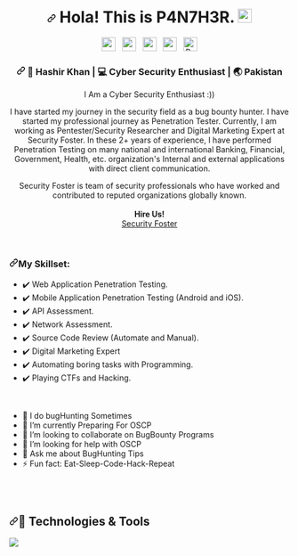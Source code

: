<div align="center">
  <h1><a id="user-content--hola-this-is-debugger-" class="anchor" aria-hidden="true" href="#-hola-this-is-P4N7H3R-"><svg class="octicon octicon-link" viewBox="0 0 16 16" version="1.1" width="16" height="16" aria-hidden="true"><path fill-rule="evenodd" d="M7.775 3.275a.75.75 0 001.06 1.06l1.25-1.25a2 2 0 112.83 2.83l-2.5 2.5a2 2 0 01-2.83 0 .75.75 0 00-1.06 1.06 3.5 3.5 0 004.95 0l2.5-2.5a3.5 3.5 0 00-4.95-4.95l-1.25 1.25zm-4.69 9.64a2 2 0 010-2.83l2.5-2.5a2 2 0 012.83 0 .75.75 0 001.06-1.06 3.5 3.5 0 00-4.95 0l-2.5 2.5a3.5 3.5 0 004.95 4.95l1.25-1.25a.75.75 0 00-1.06-1.06l-1.25 1.25a2 2 0 01-2.83 0z"></path></svg></a> Hola! This is P4N7H3R. <a target="_blank" rel="noopener noreferrer" href="https://camo.githubusercontent.com/e8e7b06ecf583bc040eb60e44eb5b8e0ecc5421320a92929ce21522dbc34c891/68747470733a2f2f6d656469612e67697068792e636f6d2f6d656469612f6876524a434c467a6361737252346961377a2f67697068792e676966"><img src="https://camo.githubusercontent.com/e8e7b06ecf583bc040eb60e44eb5b8e0ecc5421320a92929ce21522dbc34c891/68747470733a2f2f6d656469612e67697068792e636f6d2f6d656469612f6876524a434c467a6361737252346961377a2f67697068792e676966" width="25px" data-canonical-src="https://media.giphy.com/media/hvRJCLFzcasrR4ia7z/giphy.gif" style="max-width:100%;"></a></h1>
</div>

<p align="center"> 
<a href="https://www.linkedin.com/in/p4n7h3r" rel="nofollow"><img height="25" src="https://camo.githubusercontent.com/a80d00f23720d0bc9f55481cfcd77ab79e141606829cf16ec43f8cacc7741e46/68747470733a2f2f696d672e736869656c64732e696f2f62616467652f4c696e6b6564496e2d3030373742353f7374796c653d666f722d7468652d6261646765266c6f676f3d6c696e6b6564696e266c6f676f436f6c6f723d7768697465" data-canonical-src="https://img.shields.io/badge/LinkedIn-0077B5?style=for-the-badge&amp;logo=linkedin&amp;logoColor=white" style="max-width:100%;"></a>&nbsp;&nbsp;
<a href="https://twitter.com/7H3P4n7h3R" rel="nofollow"><img height="25" src="https://camo.githubusercontent.com/e1c2fd3bcd4ed13889ed78d1e814261a7cfbc79ae826198b7813850b15a8d956/68747470733a2f2f696d672e736869656c64732e696f2f62616467652f747769747465722d2532333144413146322e7376673f267374796c653d666f722d7468652d6261646765266c6f676f3d74776974746572266c6f676f436f6c6f723d7768697465" data-canonical-src="https://img.shields.io/badge/twitter-%231DA1F2.svg?&amp;style=for-the-badge&amp;logo=twitter&amp;logoColor=white" style="max-width:100%;"></a>&nbsp;&nbsp;
<a href="https://securityfoster.com/" rel="nofollow"><img height="25" src="https://camo.githubusercontent.com/2505d3a631ec6f2cf7a8baabf83586478bd3c3a39e15119c358249fed969291f/68747470733a2f2f696d672e736869656c64732e696f2f62616467652f576562736974652d2532333335343233302e7376673f267374796c653d666f722d7468652d6261646765266c6f676f3d6d656469756d266c6f676f436f6c6f723d7768697465" data-canonical-src="https://img.shields.io/badge/Website-%23354230.svg?&amp;style=for-the-badge&amp;logo=medium&amp;logoColor=white" style="max-width:100%;"></a>&nbsp;&nbsp;
<a href="https://instagram.com/hashir_privvvvv" rel="nofollow"><img height="25" src="https://camo.githubusercontent.com/5c3f3164b340475c38f1ec3d8c6d0c6e8656fbccac25d06cfb86477079b88638/68747470733a2f2f696d672e736869656c64732e696f2f62616467652f696e7374616772616d2d2532334534343035462e7376673f267374796c653d666f722d7468652d6261646765266c6f676f3d696e7374616772616d266c6f676f436f6c6f723d7768697465" data-canonical-src="https://img.shields.io/badge/instagram-%23E4405F.svg?&amp;style=for-the-badge&amp;logo=instagram&amp;logoColor=white" style="max-width:100%;"></a>&nbsp;&nbsp;
<a href="https://www.buymeacoffee.com/P4N7H3R" rel="nofollow"><img height="25" src="https://camo.githubusercontent.com/c3f856bacd5b09669157ed4774f80fb9d8622dd45ce8fdf2990d3552db99bd27/68747470733a2f2f7777772e6275796d6561636f666665652e636f6d2f6173736574732f696d672f637573746f6d5f696d616765732f6f72616e67655f696d672e706e67" alt="Buy Me A Coffee" data-canonical-src="https://www.buymeacoffee.com/assets/img/custom_images/orange_img.png" style="max-width:100%;"></a>
</p>
<div align="center">
<h3><a id="P4n7h3r" class="anchor" aria-hidden="true" href="#P4N7H3R"><svg class="octicon octicon-link" viewBox="0 0 16 16" version="1.1" width="16" height="16" aria-hidden="true"><path fill-rule="evenodd" d="M7.775 3.275a.75.75 0 001.06 1.06l1.25-1.25a2 2 0 112.83 2.83l-2.5 2.5a2 2 0 01-2.83 0 .75.75 0 00-1.06 1.06 3.5 3.5 0 004.95 0l2.5-2.5a3.5 3.5 0 00-4.95-4.95l-1.25 1.25zm-4.69 9.64a2 2 0 010-2.83l2.5-2.5a2 2 0 012.83 0 .75.75 0 001.06-1.06 3.5 3.5 0 00-4.95 0l-2.5 2.5a3.5 3.5 0 004.95 4.95l1.25-1.25a.75.75 0 00-1.06-1.06l-1.25 1.25a2 2 0 01-2.83 0z"></path></svg></a> <g-emoji class="g-emoji" alias="boy" fallback-src="https://github.githubassets.com/images/icons/emoji/unicode/1f466.png">👦</g-emoji> Hashir Khan | <g-emoji class="g-emoji" alias="computer" fallback-src="https://github.githubassets.com/images/icons/emoji/unicode/1f4bb.png">💻</g-emoji> Cyber Security Enthusiast | <g-emoji class="g-emoji" alias="earth_asia" fallback-src="https://github.githubassets.com/images/icons/emoji/unicode/1f30f.png">🌏</g-emoji> Pakistan </h3> </div>
<div align="center">
<p>  
I Am a Cyber Security Enthusiast :)) 
</p>
<p>I have started my journey in the security field as a bug bounty hunter. I have started my professional journey as Penetration Tester. Currently, I am working as Pentester/Security Researcher and Digital Marketing Expert at Security Foster. In these 2+ years of experience, I have performed Penetration Testing on many national and international Banking, Financial, Government, Health, etc. organization's Internal and external applications with direct client communication.</p>

<p>Security Foster is team of security professionals who have worked and contributed to reputed organizations globally known.<br><br>
 <b>Hire Us!</b><br><a href="https://securityfoster.com/" rel="nofollow"><a href="https://securityfoster.com/" rel="nofollow">Security Foster</a></p></br>
</div>

<h3><a id="user-content-my-skillset" class="anchor" aria-hidden="true" href="#my-skillset"><svg class="octicon octicon-link" viewBox="0 0 16 16" version="1.1" width="16" height="16" aria-hidden="true"><path fill-rule="evenodd" d="M7.775 3.275a.75.75 0 001.06 1.06l1.25-1.25a2 2 0 112.83 2.83l-2.5 2.5a2 2 0 01-2.83 0 .75.75 0 00-1.06 1.06 3.5 3.5 0 004.95 0l2.5-2.5a3.5 3.5 0 00-4.95-4.95l-1.25 1.25zm-4.69 9.64a2 2 0 010-2.83l2.5-2.5a2 2 0 012.83 0 .75.75 0 001.06-1.06 3.5 3.5 0 00-4.95 0l-2.5 2.5a3.5 3.5 0 004.95 4.95l1.25-1.25a.75.75 0 00-1.06-1.06l-1.25 1.25a2 2 0 01-2.83 0z"></path></svg></a>My Skillset:</h3>

<ul>
<li><g-emoji class="g-emoji" alias="heavy_check_mark" fallback-src="https://github.githubassets.com/images/icons/emoji/unicode/2714.png">✔️</g-emoji> Web Application  Penetration Testing.</li>
<li><g-emoji class="g-emoji" alias="heavy_check_mark" fallback-src="https://github.githubassets.com/images/icons/emoji/unicode/2714.png">✔️</g-emoji> Mobile Application Penetration Testing (Android and iOS).</li>
<li><g-emoji class="g-emoji" alias="heavy_check_mark" fallback-src="https://github.githubassets.com/images/icons/emoji/unicode/2714.png">✔️</g-emoji> API Assessment.</li>
<li><g-emoji class="g-emoji" alias="heavy_check_mark" fallback-src="https://github.githubassets.com/images/icons/emoji/unicode/2714.png">✔️</g-emoji> Network Assessment.</li>
<li><g-emoji class="g-emoji" alias="heavy_check_mark" fallback-src="https://github.githubassets.com/images/icons/emoji/unicode/2714.png">✔️</g-emoji> Source Code Review (Automate and Manual).</li>
<li><g-emoji class="g-emoji" alias="heavy_check_mark" fallback-src="https://github.githubassets.com/images/icons/emoji/unicode/2714.png">✔️</g-emoji> Digital Marketing Expert </li>
<li><g-emoji class="g-emoji" alias="heavy_check_mark" fallback-src="https://github.githubassets.com/images/icons/emoji/unicode/2714.png">✔️</g-emoji> Automating boring tasks with Programming.</li>
<li><g-emoji class="g-emoji" alias="heavy_check_mark" fallback-src="https://github.githubassets.com/images/icons/emoji/unicode/2714.png">✔️</g-emoji> Playing CTFs and Hacking.</li>
</ul>
<br>

- 🔭 I do bugHunting Sometimes </a>
- 🌱 I’m currently Preparing For OSCP
- 👯 I’m looking to collaborate on BugBounty Programs
- 🤔 I’m looking for help with OSCP
- 💬 Ask me about BugHunting Tips
- ⚡ Fun fact: Eat-Sleep-Code-Hack-Repeat

<br></br>

<h2><a id="user-content--technologies--tools" class="anchor" aria-hidden="true" href="#-technologies--tools"><svg class="octicon octicon-link" viewBox="0 0 16 16" version="1.1" width="16" height="16" aria-hidden="true"><path fill-rule="evenodd" d="M7.775 3.275a.75.75 0 001.06 1.06l1.25-1.25a2 2 0 112.83 2.83l-2.5 2.5a2 2 0 01-2.83 0 .75.75 0 00-1.06 1.06 3.5 3.5 0 004.95 0l2.5-2.5a3.5 3.5 0 00-4.95-4.95l-1.25 1.25zm-4.69 9.64a2 2 0 010-2.83l2.5-2.5a2 2 0 012.83 0 .75.75 0 001.06-1.06 3.5 3.5 0 00-4.95 0l-2.5 2.5a3.5 3.5 0 004.95 4.95l1.25-1.25a.75.75 0 00-1.06-1.06l-1.25 1.25a2 2 0 01-2.83 0z"></path></svg></a><g-emoji class="g-emoji" alias="wrench" fallback-src="https://github.githubassets.com/images/icons/emoji/unicode/1f527.png">🔧</g-emoji> Technologies &amp; Tools</h2>

<img src="https://github-readme-stats.vercel.app/api?username=7H3P4n7h3R&&show_icons=true&theme=radical">

<br></br>

<p><a target="_blank" rel="noopener noreferrer" href="https://camo.githubusercontent.com/d729e37a83cf3a3bbdf2f7f25d4524addc948d35381b5bd748e95b1054abe3b8/68747470733a2f2f696d672e736869656c64732e696f2f62616467652f4f532d4c696e75782d696e666f726d6174696f6e616c3f7374796c653d666f722d7468652d6261646765266c6f676f3d6c696e7578266c6f676f436f6c6f723d776869746526636f6c6f723d726564"><img src="https://camo.githubusercontent.com/d729e37a83cf3a3bbdf2f7f25d4524addc948d35381b5bd748e95b1054abe3b8/68747470733a2f2f696d672e736869656c64732e696f2f62616467652f4f532d4c696e75782d696e666f726d6174696f6e616c3f7374796c653d666f722d7468652d6261646765266c6f676f3d6c696e7578266c6f676f436f6c6f723d776869746526636f6c6f723d726564" alt="" data-canonical-src="https://img.shields.io/badge/OS-Linux-informational?style=for-the-badge&amp;logo=linux&amp;logoColor=white&amp;color=red" style="max-width:100%;"></a>
<a target="_blank" rel="noopener noreferrer" href="https://camo.githubusercontent.com/082c63fc08e8e32523e5c2fcdc489b60c11d6f61b6abcb1c3208331d2ad24bb3/68747470733a2f2f696d672e736869656c64732e696f2f62616467652f5368656c6c2d426173682d696e666f726d6174696f6e616c3f7374796c653d666f722d7468652d6261646765266c6f676f3d676e752d62617368266c6f676f436f6c6f723d776869746526636f6c6f723d726564"><img src="https://camo.githubusercontent.com/082c63fc08e8e32523e5c2fcdc489b60c11d6f61b6abcb1c3208331d2ad24bb3/68747470733a2f2f696d672e736869656c64732e696f2f62616467652f5368656c6c2d426173682d696e666f726d6174696f6e616c3f7374796c653d666f722d7468652d6261646765266c6f676f3d676e752d62617368266c6f676f436f6c6f723d776869746526636f6c6f723d726564" alt="" data-canonical-src="https://img.shields.io/badge/Shell-Bash-informational?style=for-the-badge&amp;logo=gnu-bash&amp;logoColor=white&amp;color=red" style="max-width:100%;"></a>
<a target="_blank" rel="noopener noreferrer" href="https://camo.githubusercontent.com/54a82516b900bfc1ff6c1b654b6b9fbd42b5f7f765a17d54c64b34ed73fcd4cc/68747470733a2f2f696d672e736869656c64732e696f2f62616467652f436f64652d4a6176615363726970742d696e666f726d6174696f6e616c3f7374796c653d666f722d7468652d6261646765266c6f676f3d6a617661736372697074266c6f676f436f6c6f723d776869746526636f6c6f723d726564"><img src="https://camo.githubusercontent.com/54a82516b900bfc1ff6c1b654b6b9fbd42b5f7f765a17d54c64b34ed73fcd4cc/68747470733a2f2f696d672e736869656c64732e696f2f62616467652f436f64652d4a6176615363726970742d696e666f726d6174696f6e616c3f7374796c653d666f722d7468652d6261646765266c6f676f3d6a617661736372697074266c6f676f436f6c6f723d776869746526636f6c6f723d726564" alt="" data-canonical-src="https://img.shields.io/badge/Code-JavaScript-informational?style=for-the-badge&amp;logo=javascript&amp;logoColor=white&amp;color=red" style="max-width:100%;"></a>
<a target="_blank" rel="noopener noreferrer" href="https://camo.githubusercontent.com/1027acd6ce99dae849db18c5c1e0a8f7d839e66c7657d04e5b81a979751bfada/68747470733a2f2f696d672e736869656c64732e696f2f62616467652f436f64652d4e6f64652e6a732d696e666f726d6174696f6e616c3f7374796c653d666f722d7468652d6261646765266c6f676f3d4e6f64652e6a73266c6f676f436f6c6f723d776869746526636f6c6f723d726564"><img src="https://camo.githubusercontent.com/1027acd6ce99dae849db18c5c1e0a8f7d839e66c7657d04e5b81a979751bfada/68747470733a2f2f696d672e736869656c64732e696f2f62616467652f436f64652d4e6f64652e6a732d696e666f726d6174696f6e616c3f7374796c653d666f722d7468652d6261646765266c6f676f3d4e6f64652e6a73266c6f676f436f6c6f723d776869746526636f6c6f723d726564" alt="" data-canonical-src="https://img.shields.io/badge/Code-Node.js-informational?style=for-the-badge&amp;logo=Node.js&amp;logoColor=white&amp;color=red" style="max-width:100%;"></a>
<a target="_blank" rel="noopener noreferrer" href="https://camo.githubusercontent.com/7dbf984e8f9b500932eadbd6760cc2598a8b74054e59fd9c70c07599a1bda8c4/68747470733a2f2f696d672e736869656c64732e696f2f62616467652f436f64652d52656163742d696e666f726d6174696f6e616c3f7374796c653d666f722d7468652d6261646765266c6f676f3d5265616374266c6f676f436f6c6f723d776869746526636f6c6f723d726564"><img src="https://camo.githubusercontent.com/7dbf984e8f9b500932eadbd6760cc2598a8b74054e59fd9c70c07599a1bda8c4/68747470733a2f2f696d672e736869656c64732e696f2f62616467652f436f64652d52656163742d696e666f726d6174696f6e616c3f7374796c653d666f722d7468652d6261646765266c6f676f3d5265616374266c6f676f436f6c6f723d776869746526636f6c6f723d726564" alt="" data-canonical-src="https://img.shields.io/badge/Code-React-informational?style=for-the-badge&amp;logo=React&amp;logoColor=white&amp;color=red" style="max-width:100%;"></a>
<a target="_blank" rel="noopener noreferrer" href="https://camo.githubusercontent.com/23ee5f626894be922675e4a56437b5e245686c5425de4c626ae725ff66f6941d/68747470733a2f2f696d672e736869656c64732e696f2f62616467652f436f64652d432d696e666f726d6174696f6e616c3f7374796c653d666f722d7468652d6261646765266c6f676f3d63266c6f676f436f6c6f723d776869746526636f6c6f723d726564"><img src="https://camo.githubusercontent.com/23ee5f626894be922675e4a56437b5e245686c5425de4c626ae725ff66f6941d/68747470733a2f2f696d672e736869656c64732e696f2f62616467652f436f64652d432d696e666f726d6174696f6e616c3f7374796c653d666f722d7468652d6261646765266c6f676f3d63266c6f676f436f6c6f723d776869746526636f6c6f723d726564" alt="" data-canonical-src="https://img.shields.io/badge/Code-C-informational?style=for-the-badge&amp;logo=c&amp;logoColor=white&amp;color=red" style="max-width:100%;"></a>
<a target="_blank" rel="noopener noreferrer" href="https://camo.githubusercontent.com/507a49d69d0d704fada193da28a93cec07f423556688f48033d2508e0812e58a/68747470733a2f2f696d672e736869656c64732e696f2f62616467652f436f64652d456d6265646465645f432d696e666f726d6174696f6e616c3f7374796c653d666f722d7468652d6261646765266c6f676f3d63266c6f676f436f6c6f723d776869746526636f6c6f723d726564"><img src="https://camo.githubusercontent.com/507a49d69d0d704fada193da28a93cec07f423556688f48033d2508e0812e58a/68747470733a2f2f696d672e736869656c64732e696f2f62616467652f436f64652d456d6265646465645f432d696e666f726d6174696f6e616c3f7374796c653d666f722d7468652d6261646765266c6f676f3d63266c6f676f436f6c6f723d776869746526636f6c6f723d726564" alt="" data-canonical-src="https://img.shields.io/badge/Code-Embedded_C-informational?style=for-the-badge&amp;logo=c&amp;logoColor=white&amp;color=red" style="max-width:100%;"></a>
<a target="_blank" rel="noopener noreferrer" href="https://camo.githubusercontent.com/452ad9065271ec6e8aa57101807bc44d094022868daf3445ba1867c4dad5ba91/68747470733a2f2f696d672e736869656c64732e696f2f62616467652f436f64652d536f757263655061776e2d696e666f726d6174696f6e616c3f7374796c653d666f722d7468652d6261646765266c6f676f3d536f757263652d456e67696e65266c6f676f436f6c6f723d776869746526636f6c6f723d726564"><img src="https://camo.githubusercontent.com/452ad9065271ec6e8aa57101807bc44d094022868daf3445ba1867c4dad5ba91/68747470733a2f2f696d672e736869656c64732e696f2f62616467652f436f64652d536f757263655061776e2d696e666f726d6174696f6e616c3f7374796c653d666f722d7468652d6261646765266c6f676f3d536f757263652d456e67696e65266c6f676f436f6c6f723d776869746526636f6c6f723d726564" alt="" data-canonical-src="https://img.shields.io/badge/Code-SourcePawn-informational?style=for-the-badge&amp;logo=Source-Engine&amp;logoColor=white&amp;color=red" style="max-width:100%;"></a>
<a target="_blank" rel="noopener noreferrer" href="https://camo.githubusercontent.com/31e44bdc79ab2d630deb12e48412c6a211bf9accaf1cfc5604fb775b581c1420/68747470733a2f2f696d672e736869656c64732e696f2f62616467652f546f6f6c2d4d7953514c2d696e666f726d6174696f6e616c3f7374796c653d666f722d7468652d6261646765266c6f676f3d4d7953514c266c6f676f436f6c6f723d776869746526636f6c6f723d726564"><img src="https://camo.githubusercontent.com/31e44bdc79ab2d630deb12e48412c6a211bf9accaf1cfc5604fb775b581c1420/68747470733a2f2f696d672e736869656c64732e696f2f62616467652f546f6f6c2d4d7953514c2d696e666f726d6174696f6e616c3f7374796c653d666f722d7468652d6261646765266c6f676f3d4d7953514c266c6f676f436f6c6f723d776869746526636f6c6f723d726564" alt="" data-canonical-src="https://img.shields.io/badge/Tool-MySQL-informational?style=for-the-badge&amp;logo=MySQL&amp;logoColor=white&amp;color=red" style="max-width:100%;"></a>
<a target="_blank" rel="noopener noreferrer" href="https://camo.githubusercontent.com/ca4a7f09862909ce9b18b6dccae896315be19b969f7467cee74db881fb9be757/68747470733a2f2f696d672e736869656c64732e696f2f62616467652f546f6f6c2d4d6f6e676f44422d696e666f726d6174696f6e616c3f7374796c653d666f722d7468652d6261646765266c6f676f3d4d6f6e676f4442266c6f676f436f6c6f723d776869746526636f6c6f723d726564"><img src="https://camo.githubusercontent.com/ca4a7f09862909ce9b18b6dccae896315be19b969f7467cee74db881fb9be757/68747470733a2f2f696d672e736869656c64732e696f2f62616467652f546f6f6c2d4d6f6e676f44422d696e666f726d6174696f6e616c3f7374796c653d666f722d7468652d6261646765266c6f676f3d4d6f6e676f4442266c6f676f436f6c6f723d776869746526636f6c6f723d726564" alt="" data-canonical-src="https://img.shields.io/badge/Tool-MongoDB-informational?style=for-the-badge&amp;logo=MongoDB&amp;logoColor=white&amp;color=red" style="max-width:100%;"></a></p>

